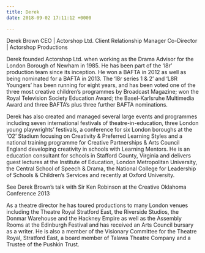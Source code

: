 ```yaml
---
title: Derek
date: 2018-09-02 17:11:12 +0000

---
```

Derek Brown CEO | Actorshop Ltd. Client Relationship Manager Co-Director | Actorshop Productions

Derek founded Actorshop Ltd. when working as the Drama Advisor for the London Borough of Newham in 1985.  He has been part of the ‘l8r’ production team since its inception.  He won a BAFTA in 2012 as well as being nominated for a BAFTA in 2013.  The ‘l8r series 1 & 2’ and ‘L8R Youngers’ has been running for eight years, and has been voted one of the three most creative children’s programmes by Broadcast Magazine; won the Royal Television Society Education Award; the Basel-Karlsruhe Multimedia Award and three BAFTA’s plus three further BAFTA nominations.

Derek has also created and managed several large events and programmes including seven international festivals of theatre-in-education, three London young playwrights’ festivals, a conference for six London boroughs at the ‘O2’ Stadium focusing on Creativity & Preferred Learning Styles and a national training programme for Creative Partnerships & Arts Council England developing creativity in schools with Learning Mentors.   He is an education consultant for schools in Stafford County, Virginia and delivers guest lectures at the Institute of Education, London Metropolitan University, the Central School of Speech & Drama, the National College for Leadership of Schools & Children’s Services and recently at Oxford University.

See Derek Brown’s talk with Sir Ken Robinson at the Creative Oklahoma Conference 2013

As a theatre director he has toured productions to many London venues including the Theatre Royal Stratford East, the Riverside Studios, the Donmar Warehouse and the Hackney Empire as well as the Assembly Rooms at the Edinburgh Festival and has received an Arts Council bursary as a writer.  He is also a member of the Visionary Committee for the Theatre Royal, Stratford East, a board member of Talawa Theatre Company and a Trustee of the Pushkin Trust.